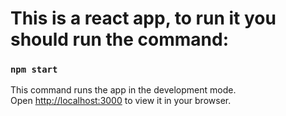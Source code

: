 # This is a react app, to run it you should run the command: 

### `npm start`

This command runs the app in the development mode.\
Open [http://localhost:3000](http://localhost:3000) to view it in your browser.


